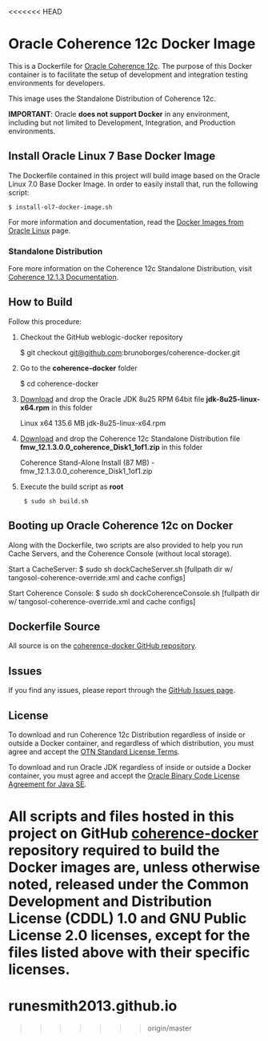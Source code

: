 <<<<<<< HEAD
# Oracle Coherence 12c Docker Image

This is a Dockerfile for [Oracle Coherence 12c](http://www.oracle.com/technetwork/middleware/coherence/overview/index.html). The purpose of this Docker container is to facilitate the setup of development and integration testing environments for developers.

This image uses the Standalone Distribution of Coherence 12c.

**IMPORTANT**: Oracle **does not support Docker** in any environment, including but not limited to Development, Integration, and Production environments.

## Install Oracle Linux 7 Base Docker Image
The Dockerfile contained in this project will build image based on the Oracle Linux 7.0 Base Docker Image. In order to easily install that, run the following script:

	$ install-ol7-docker-image.sh

For more information and documentation, read the [Docker Images from Oracle Linux](http://public-yum.oracle.com/docker-images) page.

### Standalone Distribution
Fore more information on the Coherence 12c Standalone Distribution, visit [Coherence 12.1.3 Documentation](http://docs.oracle.com/middleware/1213/coherence/index.html).

## How to Build

Follow this procedure:

1. Checkout the GitHub weblogic-docker repository

	$ git checkout git@github.com:brunoborges/coherence-docker.git

2. Go to the **coherence-docker** folder

	$ cd coherence-docker 

3. [Download](http://www.oracle.com/technetwork/java/javase/downloads/jdk8-downloads-2133151.html) and drop the Oracle JDK 8u25 RPM 64bit file **jdk-8u25-linux-x64.rpm** in this folder

	Linux x64	135.6 MB  	jdk-8u25-linux-x64.rpm

4. [Download](http://www.oracle.com/technetwork/middleware/coherence/downloads/index.html) and drop the Coherence 12c Standalone Distribution file **fmw_12.1.3.0.0_coherence_Disk1_1of1.zip** in this folder

	Coherence Stand-Alone Install  (87 MB) - fmw_12.1.3.0.0_coherence_Disk1_1of1.zip

5. Execute the build script as **root**

        $ sudo sh build.sh

## Booting up Oracle Coherence 12c on Docker

Along with the Dockerfile, two scripts are also provided to help you run Cache Servers, and the Coherence Console (without local storage).

Start a CacheServer:
	$ sudo sh dockCacheServer.sh [fullpath dir w/ tangosol-coherence-override.xml and cache configs]

Start Coherence Console:
	$ sudo sh dockCoherenceConsole.sh [fullpath dir w/ tangosol-coherence-override.xml and cache configs]

## Dockerfile Source
All source is on the [coherence-docker GitHub repository](https://github.com/brunoborges/coherence-docker).

## Issues
If you find any issues, please report through the [GitHub Issues page](https://github.com/brunoborges/coherence-docker/issues).

## License
To download and run Coherence 12c Distribution regardless of inside or outside a Docker container, and regardless of which distribution, you must agree and accept the [OTN Standard License Terms](http://www.oracle.com/technetwork/licenses/standard-license-152015.html).

To download and run Oracle JDK regardless of inside or outside a Docker container, you must agree and accept the [Oracle Binary Code License Agreement for Java SE](http://www.oracle.com/technetwork/java/javase/terms/license/index.html).

All scripts and files hosted in this project on GitHub [coherence-docker](https://github.com/brunoborges/coherence-docker/) repository required to build the Docker images are, unless otherwise noted, released under the Common Development and Distribution License (CDDL) 1.0 and GNU Public License 2.0 licenses, except for the files listed above with their specific licenses.
=======
# runesmith2013.github.io
>>>>>>> origin/master

